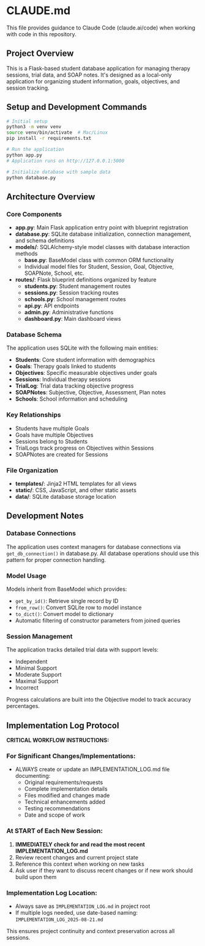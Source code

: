 # CLAUDE.md

This file provides guidance to Claude Code (claude.ai/code) when working with code in this repository.

## Project Overview

This is a Flask-based student database application for managing therapy sessions, trial data, and SOAP notes. It's designed as a local-only application for organizing student information, goals, objectives, and session tracking.

## Setup and Development Commands

```bash
# Initial setup
python3 -m venv venv
source venv/bin/activate  # Mac/Linux
pip install -r requirements.txt

# Run the application
python app.py
# Application runs on http://127.0.0.1:5000

# Initialize database with sample data
python database.py
```

## Architecture Overview

### Core Components

- **app.py**: Main Flask application entry point with blueprint registration
- **database.py**: SQLite database initialization, connection management, and schema definitions
- **models/**: SQLAlchemy-style model classes with database interaction methods
  - **base.py**: BaseModel class with common ORM functionality
  - Individual model files for Student, Session, Goal, Objective, SOAPNote, School, etc.
- **routes/**: Flask blueprint definitions organized by feature
  - **students.py**: Student management routes
  - **sessions.py**: Session tracking routes  
  - **schools.py**: School management routes
  - **api.py**: API endpoints
  - **admin.py**: Administrative functions
  - **dashboard.py**: Main dashboard views

### Database Schema

The application uses SQLite with the following main entities:
- **Students**: Core student information with demographics
- **Goals**: Therapy goals linked to students
- **Objectives**: Specific measurable objectives under goals
- **Sessions**: Individual therapy sessions
- **TrialLog**: Trial data tracking objective progress
- **SOAPNotes**: Subjective, Objective, Assessment, Plan notes
- **Schools**: School information and scheduling

### Key Relationships

- Students have multiple Goals
- Goals have multiple Objectives  
- Sessions belong to Students
- TrialLogs track progress on Objectives within Sessions
- SOAPNotes are created for Sessions

### File Organization

- **templates/**: Jinja2 HTML templates for all views
- **static/**: CSS, JavaScript, and other static assets
- **data/**: SQLite database storage location

## Development Notes

### Database Connections

The application uses context managers for database connections via `get_db_connection()` in database.py. All database operations should use this pattern for proper connection handling.

### Model Usage

Models inherit from BaseModel which provides:
- `get_by_id()`: Retrieve single record by ID
- `from_row()`: Convert SQLite row to model instance
- `to_dict()`: Convert model to dictionary
- Automatic filtering of constructor parameters from joined queries

### Session Management

The application tracks detailed trial data with support levels:
- Independent
- Minimal Support  
- Moderate Support
- Maximal Support
- Incorrect

Progress calculations are built into the Objective model to track accuracy percentages.

## Implementation Log Protocol

**CRITICAL WORKFLOW INSTRUCTIONS:**

### For Significant Changes/Implementations:
- ALWAYS create or update an IMPLEMENTATION_LOG.md file documenting:
  - Original requirements/requests  
  - Complete implementation details
  - Files modified and changes made
  - Technical enhancements added
  - Testing recommendations
  - Date and scope of work

### At START of Each New Session:
1. **IMMEDIATELY check for and read the most recent IMPLEMENTATION_LOG.md**
2. Review recent changes and current project state
3. Reference this context when working on new tasks
4. Ask user if they want to discuss recent changes or if new work should build upon them

### Implementation Log Location:
- Always save as `IMPLEMENTATION_LOG.md` in project root
- If multiple logs needed, use date-based naming: `IMPLEMENTATION_LOG_2025-08-21.md`

This ensures project continuity and context preservation across all sessions.